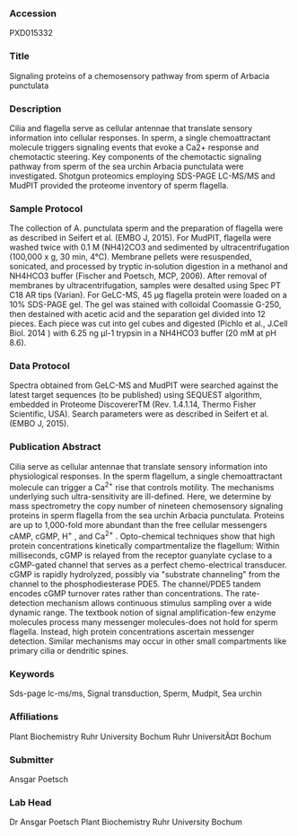 ### Accession
PXD015332

### Title
Signaling proteins of a chemosensory pathway from sperm of Arbacia punctulata

### Description
Cilia and flagella serve as cellular antennae that translate sensory information into cellular responses. In sperm, a single chemoattractant molecule triggers signaling events that evoke a Ca2+ response and chemotactic steering. Key components of the chemotactic signaling pathway from sperm of the sea urchin Arbacia punctulata were investigated. Shotgun proteomics employing SDS-PAGE LC-MS/MS and MudPIT provided the proteome inventory of sperm flagella.

### Sample Protocol
The collection of A. punctulata sperm and the preparation of flagella were as described in Seifert et al. (EMBO J, 2015).
For MudPIT, flagella were washed twice with 0.1 M (NH4)2CO3 and sedimented by ultracentrifugation (100,000 x g, 30 min, 4°C). Membrane pellets were resuspended, sonicated, and processed by tryptic in‐solution digestion in a methanol and NH4HCO3 buffer (Fischer and Poetsch, MCP, 2006). After removal of membranes by ultracentrifugation, samples were desalted using Spec PT C18 AR tips (Varian). 
For GeLC-MS, 45 µg flagella protein were loaded on a 10% SDS-PAGE gel. The gel was stained with colloidal Coomassie G-250, then destained with acetic acid and the separation gel divided into 12 pieces. Each piece was cut into gel cubes and digested (Pichlo et al., J.Cell Biol. 2014 ) with 6.25 ng µl-1 trypsin in a NH4HCO3 buffer (20 mM at pH 8.6).


### Data Protocol
Spectra obtained from GeLC-MS and MudPIT were searched against the latest target sequences (to be published) using SEQUEST algorithm, embedded in Proteome DiscovererTM (Rev. 1.4.1.14, Thermo Fisher Scientific, USA). Search parameters were as described in Seifert et al. (EMBO J, 2015).

### Publication Abstract
Cilia serve as cellular antennae that translate sensory information into physiological responses. In the sperm flagellum, a single chemoattractant molecule can trigger a Ca<sup>2+</sup> rise that controls motility. The mechanisms underlying such ultra-sensitivity are ill-defined. Here, we determine by mass spectrometry the copy number of nineteen chemosensory signaling proteins in sperm flagella from the sea urchin Arbacia punctulata. Proteins are up to 1,000-fold more abundant than the free cellular messengers cAMP, cGMP, H<sup>+</sup> , and Ca<sup>2+</sup> . Opto-chemical techniques show that high protein concentrations kinetically compartmentalize the flagellum: Within milliseconds, cGMP is relayed from the receptor guanylate cyclase to a cGMP-gated channel that serves as a perfect chemo-electrical transducer. cGMP is rapidly hydrolyzed, possibly via "substrate channeling" from the channel to the phosphodiesterase PDE5. The channel/PDE5 tandem encodes cGMP turnover rates rather than concentrations. The rate-detection mechanism allows continuous stimulus sampling over a wide dynamic range. The textbook notion of signal amplification-few enzyme molecules process many messenger molecules-does not hold for sperm flagella. Instead, high protein concentrations ascertain messenger detection. Similar mechanisms may occur in other small compartments like primary cilia or dendritic spines.

### Keywords
Sds-page lc-ms/ms, Signal transduction, Sperm, Mudpit, Sea urchin

### Affiliations
Plant Biochemistry Ruhr University Bochum
Ruhr UniversitÃ¤t Bochum

### Submitter
Ansgar Poetsch

### Lab Head
Dr Ansgar Poetsch
Plant Biochemistry Ruhr University Bochum


